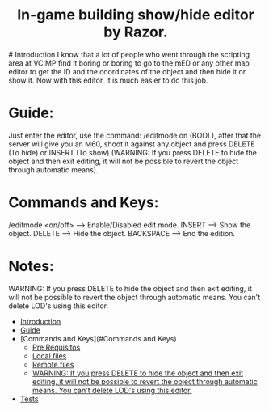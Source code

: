 <h1 align="center">In-game building show/hide editor by Razor.</h1>
# Introduction
I know that a lot of people who went through the scripting area at VC:MP find it boring or boring to go to the mED or any other map editor to get the ID and the coordinates of the object and then hide it or show it. Now with this editor, it is much easier to do this job.

# Guide:
Just enter the editor, use the command: /editmode on (BOOL), after that the server will give you an M60, shoot it against any object and press DELETE (To hide) or INSERT (To show) (WARNING: If you press DELETE to hide the object and then exit editing, it will not be possible to revert the object through automatic means).

# Commands and Keys:
/editmode <on/off> --> Enable/Disabled edit mode.
INSERT --> Show the object.
DELETE --> Hide the object.
BACKSPACE --> End the edition.

# Notes:
WARNING: If you press DELETE to hide the object and then exit editing, it will not be possible to revert the object through automatic means.
You can't delete LOD's using this editor.
<!--ts-->
   * [Introduction](##🎲Introduction)
   * [Guide](#Guide)
   * [Commands and Keys](#Commands and Keys)
      * [Pre Requisitos](#pre-requisitos)
      * [Local files](#local-files)
      * [Remote files](#remote-files)
      * [WARNING: If you press DELETE to hide the object and then exit editing, it will not be possible to revert the object through automatic means.
You can't delete LOD's using this editor.](#multiple-files)
   * [Tests](#testes)
<!--te-->
